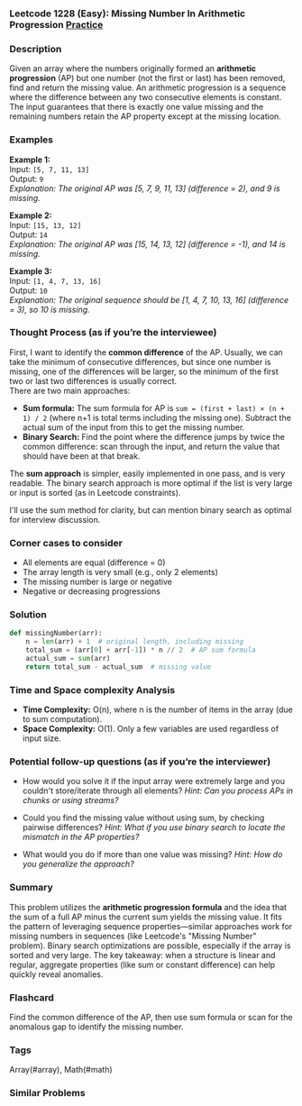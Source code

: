 ### Leetcode 1228 (Easy): Missing Number In Arithmetic Progression [Practice](https://leetcode.com/problems/missing-number-in-arithmetic-progression)

### Description  
Given an array where the numbers originally formed an **arithmetic progression** (AP) but one number (not the first or last) has been removed, find and return the missing value. An arithmetic progression is a sequence where the difference between any two consecutive elements is constant. The input guarantees that there is exactly one value missing and the remaining numbers retain the AP property except at the missing location.

### Examples  

**Example 1:**  
Input: `[5, 7, 11, 13]`  
Output: `9`  
*Explanation: The original AP was [5, 7, 9, 11, 13] (difference = 2), and 9 is missing.*

**Example 2:**  
Input: `[15, 13, 12]`  
Output: `14`  
*Explanation: The original AP was [15, 14, 13, 12] (difference = -1), and 14 is missing.*

**Example 3:**  
Input: `[1, 4, 7, 13, 16]`  
Output: `10`  
*Explanation: The original sequence should be [1, 4, 7, 10, 13, 16] (difference = 3), so 10 is missing.*

### Thought Process (as if you’re the interviewee)  

First, I want to identify the **common difference** of the AP. Usually, we can take the minimum of consecutive differences, but since one number is missing, one of the differences will be larger, so the minimum of the first two or last two differences is usually correct.  
There are two main approaches:

- **Sum formula:** The sum formula for AP is `sum = (first + last) × (n + 1) / 2` (where n+1 is total terms including the missing one). Subtract the actual sum of the input from this to get the missing number.  
- **Binary Search:** Find the point where the difference jumps by twice the common difference: scan through the input, and return the value that should have been at that break.  

The **sum approach** is simpler, easily implemented in one pass, and is very readable. The binary search approach is more optimal if the list is very large or input is sorted (as in Leetcode constraints).

I'll use the sum method for clarity, but can mention binary search as optimal for interview discussion.

### Corner cases to consider  
- All elements are equal (difference = 0)
- The array length is very small (e.g., only 2 elements)
- The missing number is large or negative
- Negative or decreasing progressions

### Solution

```python
def missingNumber(arr):
    n = len(arr) + 1  # original length, including missing
    total_sum = (arr[0] + arr[-1]) * n // 2  # AP sum formula
    actual_sum = sum(arr)
    return total_sum - actual_sum  # missing value
```

### Time and Space complexity Analysis  

- **Time Complexity:** O(n), where n is the number of items in the array (due to sum computation).
- **Space Complexity:** O(1). Only a few variables are used regardless of input size.

### Potential follow-up questions (as if you’re the interviewer)  

- How would you solve it if the input array were extremely large and you couldn't store/iterate through all elements?
  *Hint: Can you process APs in chunks or using streams?*

- Could you find the missing value without using sum, by checking pairwise differences?
  *Hint: What if you use binary search to locate the mismatch in the AP properties?*

- What would you do if more than one value was missing?
  *Hint: How do you generalize the approach?*

### Summary
This problem utilizes the **arithmetic progression formula** and the idea that the sum of a full AP minus the current sum yields the missing value. It fits the pattern of leveraging sequence properties—similar approaches work for missing numbers in sequences (like Leetcode's "Missing Number" problem). Binary search optimizations are possible, especially if the array is sorted and very large. The key takeaway: when a structure is linear and regular, aggregate properties (like sum or constant difference) can help quickly reveal anomalies.


### Flashcard
Find the common difference of the AP, then use sum formula or scan for the anomalous gap to identify the missing number.

### Tags
Array(#array), Math(#math)

### Similar Problems
